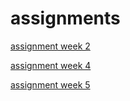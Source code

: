 # assignments
[assignment week 2](https://github.com/TessaSteeneken/assignments/blob/master/Assignment_week_2%2B%25281%2529.ipynb)

[assignment week 4](https://github.com/TessaSteeneken/assignments/blob/master/Assignment_week_4%20(3).ipynb) 

[assignment week 5](https://github.com/TessaSteeneken/assignments/blob/master/Assignment_week_5%20(1).ipynb)
